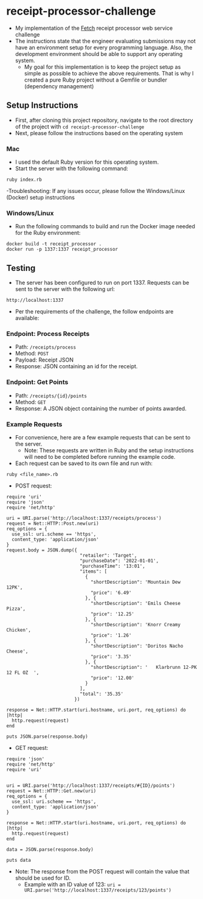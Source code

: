 # receipt-processor-challenge
- My implementation of the [Fetch](https://fetch.com/) receipt processor web service challenge
- The instructions state that the engineer evaluating submissions may not have an environment setup for every programming language. Also, the development environment should be able to support any operating system.
  - My goal for this implementation is to keep the project setup as simple as possible to achieve the above requirements. That is why I created a pure Ruby project without a Gemfile or bundler (dependency management)

## Setup Instructions
- First, after cloning this project repository, navigate to the root directory of the project with `cd receipt-processor-challenge`
- Next, please follow the instructions based on the operating system
### Mac
- I used the default Ruby version for this operating system.
- Start the server with the following command:
```
ruby index.rb
```
-Troubleshooting: If any issues occur, please follow the Windows/Linux (Docker) setup instructions
### Windows/Linux
- Run the following commands to build and run the Docker image needed for the Ruby environment:
```
docker build -t receipt_processor .
docker run -p 1337:1337 receipt_processor
```

## Testing
- The server has been configured to run on port 1337. Requests can be sent to the server with the following url:
```
http://localhost:1337
```
- Per the requirements of the challenge, the follow endpoints are available:
### Endpoint: Process Receipts
* Path: `/receipts/process`
* Method: `POST`
* Payload: Receipt JSON
* Response: JSON containing an id for the receipt.
### Endpoint: Get Points
* Path: `/receipts/{id}/points`
* Method: `GET`
* Response: A JSON object containing the number of points awarded.


### Example Requests
- For convenience, here are a few example requests that can be sent to the server.
  - Note: These requests are written in Ruby and the setup instructions will need to be completed before running the example code.
- Each request can be saved to its own file and run with:
```
ruby <file_name>.rb
```
- POST request:
```
require 'uri'
require 'json'
require 'net/http'

uri = URI.parse('http://localhost:1337/receipts/process')
request = Net::HTTP::Post.new(uri)
req_options = {
  use_ssl: uri.scheme == 'https',
  content_type: 'application/json'
}
request.body = JSON.dump({
                           "retailer": 'Target',
                           "purchaseDate": '2022-01-01',
                           "purchaseTime": '13:01',
                           "items": [
                             {
                               "shortDescription": 'Mountain Dew 12PK',
                               "price": '6.49'
                             }, {
                               "shortDescription": 'Emils Cheese Pizza',
                               "price": '12.25'
                             }, {
                               "shortDescription": 'Knorr Creamy Chicken',
                               "price": '1.26'
                             }, {
                               "shortDescription": 'Doritos Nacho Cheese',
                               "price": '3.35'
                             }, {
                               "shortDescription": '   Klarbrunn 12-PK 12 FL OZ  ',
                               "price": '12.00'
                             }
                           ],
                           "total": '35.35'
                         })

response = Net::HTTP.start(uri.hostname, uri.port, req_options) do |http|
  http.request(request)
end

puts JSON.parse(response.body)
```
- GET request:
```
require 'json'
require 'net/http'
require 'uri'


uri = URI.parse('http://localhost:1337/receipts/#{ID}/points')
request = Net::HTTP::Get.new(uri)
req_options = {
  use_ssl: uri.scheme == 'https',
  content_type: 'application/json'
}

response = Net::HTTP.start(uri.hostname, uri.port, req_options) do |http|
  http.request(request)
end

data = JSON.parse(response.body)

puts data
```
  - Note: The response from the POST request will contain the value that should be used for ID.
    - Example with an ID value of 123: `uri = URI.parse('http://localhost:1337/receipts/123/points')`